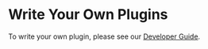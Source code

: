 # Write Your Own Plugins

To write your own plugin, please see our [Developer Guide](../developer/index.md).
